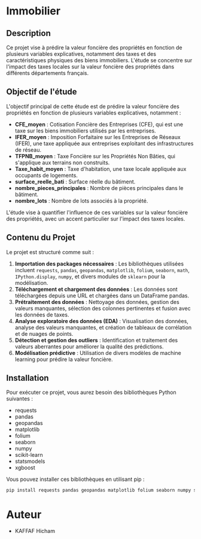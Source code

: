 # Immobilier

## Description

Ce projet vise à prédire la valeur foncière des propriétés en fonction de plusieurs variables explicatives, notamment des taxes et des caractéristiques physiques des biens immobiliers. L'étude se concentre sur l'impact des taxes locales sur la valeur foncière des propriétés dans différents départements français.

## Objectif de l'étude

L'objectif principal de cette étude est de prédire la valeur foncière des propriétés en fonction de plusieurs variables explicatives, notamment :
- **CFE_moyen** : Cotisation Foncière des Entreprises (CFE), qui est une taxe sur les biens immobiliers utilisés par les entreprises.
- **IFER_moyen** : Imposition Forfaitaire sur les Entreprises de Réseaux (IFER), une taxe appliquée aux entreprises exploitant des infrastructures de réseau.
- **TFPNB_moyen** : Taxe Foncière sur les Propriétés Non Bâties, qui s'applique aux terrains non construits.
- **Taxe_habit_moyen** : Taxe d'habitation, une taxe locale appliquée aux occupants de logements.
- **surface_reelle_bati** : Surface réelle du bâtiment.
- **nombre_pieces_principales** : Nombre de pièces principales dans le bâtiment.
- **nombre_lots** : Nombre de lots associés à la propriété.

L'étude vise à quantifier l'influence de ces variables sur la valeur foncière des propriétés, avec un accent particulier sur l'impact des taxes locales.

## Contenu du Projet

Le projet est structuré comme suit :

1. **Importation des packages nécessaires** : Les bibliothèques utilisées incluent `requests`, `pandas`, `geopandas`, `matplotlib`, `folium`, `seaborn`, `math`, `IPython.display`, `numpy`, et divers modules de `sklearn` pour la modélisation.
2. **Téléchargement et chargement des données** : Les données sont téléchargées depuis une URL et chargées dans un DataFrame pandas.
3. **Prétraitement des données** : Nettoyage des données, gestion des valeurs manquantes, sélection des colonnes pertinentes et fusion avec les données de taxes.
4. **Analyse exploratoire des données (EDA)** : Visualisation des données, analyse des valeurs manquantes, et création de tableaux de corrélation et de nuages de points.
5. **Détection et gestion des outliers** : Identification et traitement des valeurs aberrantes pour améliorer la qualité des prédictions.
6. **Modélisation prédictive** : Utilisation de divers modèles de machine learning pour prédire la valeur foncière.

## Installation

Pour exécuter ce projet, vous aurez besoin des bibliothèques Python suivantes :
- requests
- pandas
- geopandas
- matplotlib
- folium
- seaborn
- numpy
- scikit-learn
- statsmodels
- xgboost

Vous pouvez installer ces bibliothèques en utilisant pip :

```bash
pip install requests pandas geopandas matplotlib folium seaborn numpy scikit-learn statsmodels xgboost
```
# Auteur
- KAFFAF Hicham

